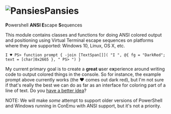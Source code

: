 # <img src="https://github.com/Jaykul/Pansies/blob/resources/Pansies_64.gif?raw=true" alt="Pansies" />Pansies

<strong>P</strong>owershell <strong>ANSI E</strong>scape <strong>S</strong>equences

This module contains classes and functions for doing ANSI colored output and positioning using Virtual Terminal escape sequences on platforms where they are supported: Windows 10, Linux, OS X, etc.

```
I ♥ PS> function prompt { -join [TextSpan[]]( "I ", @{ fg = "DarkRed"; text = [char]0x2665 }, " PS> ") }
```

My current primary goal is to create a **great** <strong>u</strong>ser e<strong>x</strong>perience around writing code to output colored things in the console. So for instance, the example prompt above currently works (the :heart: comes out dark red), but I'm not sure if that's really the best we can do as far as an interface for coloring part of a line of text. Do you [have a better idea](https://github.com/PoshCode/Pansies/issues)?


NOTE: We will make _some_ attempt to support older versions of PowerShell and Windows running in ConEmu with ANSI support, but it's not a priority.
